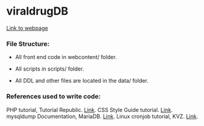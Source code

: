 # viraldrugDB

[Link to webpage](http://odin.unomaha.edu/~edoerr/viraldrugDB.php)

### File Structure:
- All front end code in webcontent/ folder.

- All scripts in scripts/ folder.

- All DDL and other files are located in the data/ folder.


###  References used to write code:
PHP tutorial, Tutorial Republic. [Link](tutorialrepublic.com/php-tutorial/).
CSS Style Guide tutorial. [Link](https://www.w3schools.com/html/html_css.asp).
mysqldump Documentation, MariaDB. [Link](https://mariadb.com/kb/en/mysqldump/).
Linux cronjob tutorial, KVZ. [Link](https://kvz.io/schedule-tasks-on-linux-using-crontab.html).
